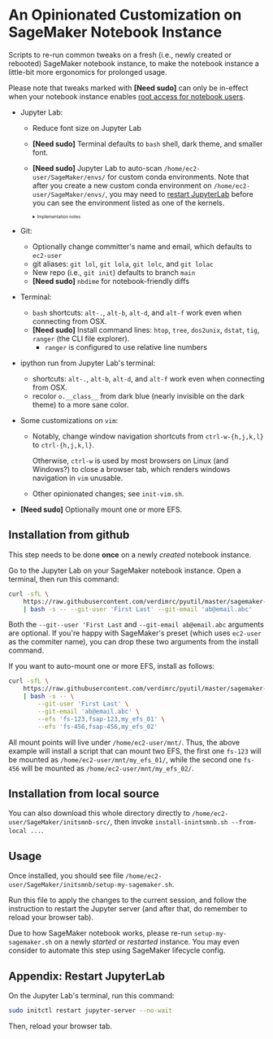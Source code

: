 # An Opinionated Customization on SageMaker Notebook Instance

Scripts to re-run common tweaks on a fresh (i.e., newly created or rebooted)
SageMaker notebook instance, to make the notebook instance a little-bit more
ergonomics for prolonged usage.

Please note that tweaks marked with **\[Need sudo\]** can only be in-effect when
your notebook instance enables
[root access for notebook users](https://aws.amazon.com/blogs/machine-learning/control-root-access-to-amazon-sagemaker-notebook-instances/).

- Jupyter Lab:
  * Reduce font size on Jupyter Lab
  * **\[Need sudo\]** Terminal defaults to `bash` shell, dark theme, and smaller font.
  * **\[Need sudo\]** Jupyter Lab to auto-scan `/home/ec2-user/SageMaker/envs/` for custom conda
    environments. Note that after you create a new custom conda environment on
    `/home/ec2-user/SageMaker/envs/`, you may need to
    [restart JupyterLab](#appendix-restart-jupyterlab) before you can see the
    environment listed as one of the kernels.

    <details><summary style="font-size:60%">Implementation notes</summary>

    > An older implementation was to trigger `ipykernel install` (refer to the
    > [deprecated script](https://github.com/verdimrc/pyutil/blob/master/sagemaker-notebook/deprecated/reinstall-ipykernel.sh)).
    > However, recently SageMaker notebook updated to conda-4.8.x, and the
    > deprecated step may be dangerous because while the notebook Python cells
    > correctly use your custom environment, but the `!` and `%%bash` directives
    > still use the `JupyterSystemEnv` environment.
    </details>

- Git:
  * Optionally change committer's name and email, which defaults to `ec2-user`
  * git aliases: `git lol`, `git lola`, `git lolc`, and `git lolac`
  * New repo (i.e., `git init`) defaults to branch `main`
  * **\[Need sudo\]** `nbdime` for notebook-friendly diffs
- Terminal:
  * `bash` shortcuts: `alt-.`, `alt-b`, `alt-d`, and `alt-f` work even when
    connecting from OSX.
  * **\[Need sudo\]** Install command lines: `htop`, `tree`, `dos2unix`,
    `dstat`, `tig`, `ranger` (the CLI file explorer).
    + `ranger` is configured to use relative line numbers
- ipython run from Jupyter Lab's terminal:
  * shortcuts: `alt-.`, `alt-b`, `alt-d`, and `alt-f` work even when connecting
    from OSX.
  * recolor `o.__class__` from dark blue (nearly invisible on the dark theme) to
    a more sane color.
- Some customizations on `vim`:
  * Notably, change window navigation shortcuts from `ctrl-w-{h,j,k,l}` to
    `ctrl-{h,j,k,l}`.

    Otherwise, `ctrl-w` is used by most browsers on Linux (and Windows?) to
    close a browser tab, which renders windows navigation in `vim` unusable.

  * Other opinionated changes; see `init-vim.sh`.
- **\[Need sudo\]** Optionally mount one or more EFS.

## Installation from github

This step needs to be done **once** on a newly *created* notebook instance.

Go to the Jupyter Lab on your SageMaker notebook instance. Open a terminal,
then run this command:

```bash
curl -sfL \
    https://raw.githubusercontent.com/verdimrc/pyutil/master/sagemaker-notebook/install-initsmnb.sh \
    | bash -s -- --git-user 'First Last' --git-email 'ab@email.abc'
```

Both the `--git--user 'First Last` and `--git-email ab@email.abc` arguments are
optional. If you're happy with SageMaker's preset (which uses `ec2-user` as
the commiter name), you can drop these two arguments from the install command.

If you want to auto-mount one or more EFS, install as follows:

```bash
curl -sfL \
    https://raw.githubusercontent.com/verdimrc/pyutil/master/sagemaker-notebook/install-initsmnb.sh \
    | bash -s -- \
        --git-user 'First Last' \
        --git-email 'ab@email.abc' \
        --efs 'fs-123,fsap-123,my_efs_01' \
        --efs 'fs-456,fsap-456,my_efs_02'
```

All mount points will live under `/home/ec2-user/mnt/`. Thus, the above example
will install a script that can mount two EFS, the first one `fs-123` will be
mounted as `/home/ec2-user/mnt/my_efs_01/`, while the second one `fs-456` will
be mounted as `/home/ec2-user/mnt/my_efs_02/`.

## Installation from local source

You can also download this whole directory directly to `/home/ec2-user/SageMaker/initsmnb-src/`,
then invoke `install-inintsmnb.sh --from-local ...`.

## Usage

Once installed, you should see file `/home/ec2-user/SageMaker/initsmnb/setup-my-sagemaker.sh`.

Run this file to apply the changes to the current session, and follow the
instruction to restart the Jupyter server (and after that, do remember to reload
your browser tab).

Due to how SageMaker notebook works, please re-run `setup-my-sagemaker.sh` on a
newly *started* or *restarted* instance. You may even consider to automate this
step using SageMaker lifecycle config.

## Appendix: Restart JupyterLab

On the Jupyter Lab's terminal, run this command:

```bash
sudo initctl restart jupyter-server --no-wait
```

Then, reload your browser tab.
